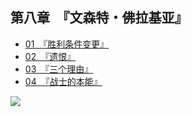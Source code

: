 ## 第八章　『文森特・佛拉基亚』

- [01　『胜利条件变更』](01.html)
- [02　『遗恨』](02.html)
- [03　『三个理由』](03.html)
- [04　『战士的本能』](04.html)


![](/res/imgs/article/chapter080/00-b.jpg)
